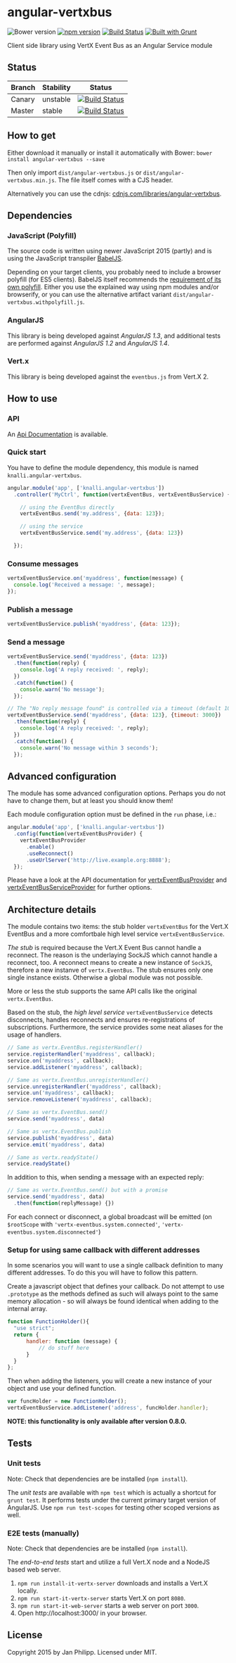 # angular-vertxbus

![Bower version](https://img.shields.io/bower/v/angular-vertxbus.svg) [![npm version](https://img.shields.io/npm/v/angular-vertxbus.svg)](https://www.npmjs.com/package/angular-vertxbus) [![Build Status](https://img.shields.io/travis/knalli/angular-vertxbus.svg)](https://travis-ci.org/knalli/angular-vertxbus) [![Built with Grunt](https://cdn.gruntjs.com/builtwith.png)](http://gruntjs.com/)

Client side library using VertX Event Bus as an Angular Service module

## Status

| Branch | Stability | Status |
| --- | --- | --- |
| Canary | unstable | [![Build Status](https://travis-ci.org/knalli/angular-vertxbus.svg?branch=canary)](https://travis-ci.org/knalli/angular-vertxbus) |
| Master | stable | [![Build Status](https://travis-ci.org/knalli/angular-vertxbus.svg?branch=master)](https://travis-ci.org/knalli/angular-vertxbus) |


## How to get

Either download it manually or install it automatically with Bower: `bower install angular-vertxbus --save`

Then only import `dist/angular-vertxbus.js` or `dist/angular-vertxbus.min.js`. The file itself comes with a CJS header.

Alternatively you can use the cdnjs: [cdnjs.com/libraries/angular-vertxbus](https://cdnjs.com/libraries/angular-vertxbus).

## Dependencies

### JavaScript (Polyfill)

The source code is written using newer JavaScript 2015 (partly) and is using the JavaScript transpiler [BabelJS](https://babeljs.io).

Depending on your target clients, you probably need to include a browser polyfill (for ES5 clients). BabelJS itself
recommends the [requirement of its own polyfill](https://babeljs.io/docs/usage/polyfill/). Either you use the explained
way using npm modules and/or browserify, or you can use the alternative artifact variant `dist/angular-vertxbus.withpolyfill.js`.

### AngularJS

This library is being developed against *AngularJS 1.3*, and additional tests are performed against *AngularJS 1.2* and *AngularJS 1.4*.

### Vert.x

This library is being developed against the `eventbus.js` from Vert.X 2.

## How to use

### API

An [Api Documentation](https://knalli.github.io/angular-vertxbus.docs/docs/#/api/knalli.angular-vertxbus) is available.

### Quick start

You have to define the module dependency, this module is named `knalli.angular-vertxbus`.

```javascript
angular.module('app', ['knalli.angular-vertxbus'])
  .controller('MyCtrl', function(vertxEventBus, vertxEventBusService) {

    // using the EventBus directly
    vertxEventBus.send('my.address', {data: 123});

    // using the service
    vertxEventBusService.send('my.address', {data: 123})

  });
```

### Consume messages

```javascript
vertxEventBusService.on('myaddress', function(message) {
  console.log('Received a message: ', message);
});
```

### Publish a message

```javascript
vertxEventBusService.publish('myaddress', {data: 123});
```

### Send a message

```javascript
vertxEventBusService.send('myaddress', {data: 123})
  .then(function(reply) {
    console.log('A reply received: ', reply);
  })
  .catch(function() {
    console.warn('No message');
  });

// The "No reply message found" is controlled via a timeout (default 10000ms)
vertxEventBusService.send('myaddress', {data: 123}, {timeout: 3000})
  .then(function(reply) {
    console.log('A reply received: ', reply);
  })
  .catch(function() {
    console.warn('No message within 3 seconds');
  });
```

## Advanced configuration

The module has some advanced configuration options. Perhaps you do not have to change them, but at least you should know them!

Each module configuration option must be defined in the `run` phase, i.e.:

```javascript
angular.module('app', ['knalli.angular-vertxbus'])
  .config(function(vertxEventBusProvider) {
    vertxEventBusProvider
      .enable()
      .useReconnect()
      .useUrlServer('http://live.example.org:8888');
  });
```

Please have a look at the API documentation for [vertxEventBusProvider](https://knalli.github.io/angular-vertxbus.docs/docs/#/api/knalli.angular-vertxbus.vertxEventBusProvider)
and [vertxEventBusServiceProvider](https://knalli.github.io/angular-vertxbus.docs/docs/#/api/knalli.angular-vertxbus.vertxEventBusServiceProvider) for further options.

## Architecture details

The module contains two items: the stub holder `vertxEventBus` for the Vert.X EventBus and a more comfortbale high level service `vertxEventBusService`.

*The stub* is required because the Vert.X Event Bus cannot handle a reconnect. The reason is the underlaying SockJS which cannot handle a reconnect, too. A reconnect means to create a new instance of `SockJS`, therefore a new instanve of `vertx.EventBus`. The stub ensures only one single instance exists. Otherwise a global module was not possible.

More or less the stub supports the same API calls like the original `vertx.EventBus`.

Based on the stub, the *high level service* `vertxEventBusService` detects disconnects, handles reconnects and ensures re-registrations of subscriptions. Furthermore, the service provides some neat aliases for the usage of handlers.

```javascript
// Same as vertx.EventBus.registerHandler()
service.registerHandler('myaddress', callback);
service.on('myaddress', callback);
service.addListener('myaddress', callback);

// Same as vertx.EventBus.unregisterHandler()
service.unregisterHandler('myaddress', callback);
service.un('myaddress', callback);
service.removeListener('myaddress', callback);

// Same as vertx.EventBus.send()
service.send('myaddress', data)

// Same as vertx.EventBus.publish
service.publish('myaddress', data)
service.emit('myaddress', data)

// Same as vertx.readyState()
service.readyState()
```

In addition to this, when sending a message with an expected reply:

```javascript
// Same as vertx.EventBus.send() but with a promise
service.send('myaddress', data)
  .then(function(replyMessage) {})
```

For each connect or disconnect, a global broadcast will be emitted (on `$rootScope` with `'vertx-eventbus.system.connected'`, `'vertx-eventbus.system.disconnected'`)

### Setup for using same callback with different addresses

In some scenarios you will want to use a single callback definition to many different addresses.  To do this you will
have to follow this pattern.

Create a javascript object that defines your callback.  Do not attempt to use `.prototype` as the methods defined
as such will always point to the same memory allocation - so will always be found identical when adding to the internal
array.
```javascript
function FunctionHolder(){
  "use strict";
  return {
      handler: function (message) {
          // do stuff here
      }
  }
};
```

Then when adding the listeners, you will create a new instance of your object and use your defined function.
```javascript
var funcHolder = new FunctionHolder();
vertxEventBusService.addListener('address', funcHolder.handler);
```

**NOTE: this functionality is only available after version 0.8.0.**

## Tests

### Unit tests

Note: Check that dependencies are be installed (`npm install`).

The *unit tests* are available with `npm test` which is actually a shortcut for `grunt test`. It performs tests under the current primary target version of AngularJS. Use `npm run test-scopes` for testing other scoped versions as well.

### E2E tests (manually)

Note: Check that dependencies are be installed (`npm install`).

The *end-to-end tests* start and utilize a full Vert.X node and a NodeJS based web server.

1. `npm run install-it-vertx-server` downloads and installs a Vert.X locally.
2. `npm run start-it-vertx-server` starts Vert.X on port `8080`.
3. `npm run start-it-web-server` starts a web server on port `3000`.
4. Open http://localhost:3000/ in your browser.

## License

Copyright 2015 by Jan Philipp. Licensed under MIT.
